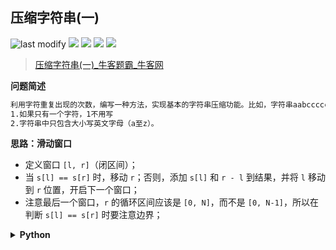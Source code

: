 ## 压缩字符串(一)
<!--START_SECTION:badge-->

![last modify](https://img.shields.io/static/v1?label=last%20modify&message=2025-07-08%2016%3A53%3A13&color=yellowgreen&style=flat-square)
[![](https://img.shields.io/static/v1?label=&message=%E7%AE%80%E5%8D%95&color=yellow&style=flat-square)](../../../README.md#简单)
[![](https://img.shields.io/static/v1?label=&message=%E7%89%9B%E5%AE%A2&color=green&style=flat-square)](../../../README.md#牛客)
[![](https://img.shields.io/static/v1?label=&message=%E6%BB%91%E5%8A%A8%E7%AA%97%E5%8F%A3&color=blue&style=flat-square)](../../../README.md#滑动窗口)
[![](https://img.shields.io/static/v1?label=&message=%E5%AD%97%E7%AC%A6%E4%B8%B2&color=blue&style=flat-square)](../../../README.md#字符串)

<!--END_SECTION:badge-->
<!--info
tags: [滑动窗口, 字符串]
source: 牛客
level: 简单
number: '0101'
name: 压缩字符串(一)
companies: []
-->

> [压缩字符串(一)_牛客题霸_牛客网](https://www.nowcoder.com/practice/c43a0d72d29941c1b65c857d8ac9047e)

<summary><b>问题简述</b></summary>

```txt
利用字符重复出现的次数，编写一种方法，实现基本的字符串压缩功能。比如，字符串aabcccccaaa会变为a2bc5a3。
1.如果只有一个字符，1不用写
2.字符串中只包含大小写英文字母（a至z）。
```

<!-- 
<details><summary><b>详细描述</b></summary>

```txt
```

</details>
-->

<!-- <div align="center"><img src="../../../_assets/xxx.png" height="300" /></div> -->

<summary><b>思路：滑动窗口</b></summary>

- 定义窗口 `[l, r]`（闭区间）；
- 当 `s[l] == s[r]` 时，移动 `r`；否则，添加 `s[l]` 和 `r - l` 到结果，并将 `l` 移动到 `r` 位置，开启下一个窗口；
- 注意最后一个窗口，`r` 的循环区间应该是 `[0, N]`，而不是 `[0, N-1]`，所以在判断 `s[l] == s[r]` 时要注意边界；


<details><summary><b>Python</b></summary>

```python
class Solution:
    def compressString(self , s ):
        if not s: return ''
        
        N = len(s)
        ret = []
        
        l, r = 0, 0
        while r <= N:  # r 需要遍历到最后一个字符的下一个位置
            # 当不满足条件时，直接移动 l 到 r，不需要 while 判断
            if r == N or s[l] != s[r]:  # 注意判断顺序
                ret.append(s[l])
                if r > l + 1:
                    ret.append(str(r - l))
                l = r
            r += 1
            
        return ''.join(ret)
```

</details>